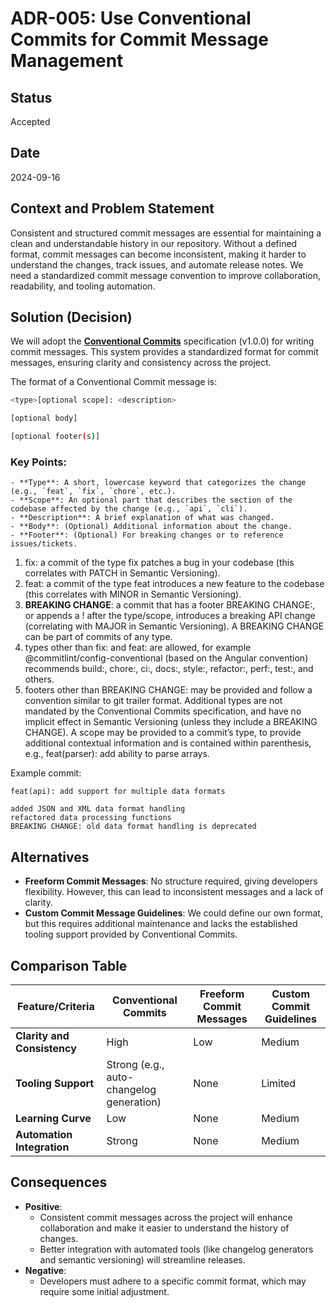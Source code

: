 # ADR-005: Use Conventional Commits for Commit Message Management

## Status
Accepted

## Date
2024-09-16

## Context and Problem Statement
Consistent and structured commit messages are essential for maintaining a clean and understandable history in our repository. Without a defined format, commit messages can become inconsistent, making it harder to understand the changes, track issues, and automate release notes. We need a standardized commit message convention to improve collaboration, readability, and tooling automation.

## Solution (Decision)
We will adopt the [**Conventional Commits**](https://www.conventionalcommits.org/en/v1.0.0/) specification (v1.0.0) for writing commit messages. This system provides a standardized format for commit messages, ensuring clarity and consistency across the project.

The format of a Conventional Commit message is:

```bash
<type>[optional scope]: <description>

[optional body]

[optional footer(s)]
```

### Key Points:
```
- **Type**: A short, lowercase keyword that categorizes the change (e.g., `feat`, `fix`, `chore`, etc.).
- **Scope**: An optional part that describes the section of the codebase affected by the change (e.g., `api`, `cli`).
- **Description**: A brief explanation of what was changed.
- **Body**: (Optional) Additional information about the change.
- **Footer**: (Optional) For breaking changes or to reference issues/tickets.
```
1. fix: a commit of the type fix patches a bug in your codebase (this correlates with PATCH in Semantic Versioning).
2. feat: a commit of the type feat introduces a new feature to the codebase (this correlates with MINOR in Semantic Versioning).
3. **BREAKING CHANGE**: a commit that has a footer BREAKING CHANGE:, or appends a ! after the type/scope, introduces a breaking API change (correlating with MAJOR in Semantic Versioning). A BREAKING CHANGE can be part of commits of any type.
4. types other than fix: and feat: are allowed, for example @commitlint/config-conventional (based on the Angular convention) recommends build:, chore:, ci:, docs:, style:, refactor:, perf:, test:, and others.
5. footers other than BREAKING CHANGE: <description> may be provided and follow a convention similar to git trailer format.
Additional types are not mandated by the Conventional Commits specification, and have no implicit effect in Semantic Versioning (unless they include a BREAKING CHANGE). A scope may be provided to a commit’s type, to provide additional contextual information and is contained within parenthesis, e.g., feat(parser): add ability to parse arrays.

Example commit:
```
feat(api): add support for multiple data formats

added JSON and XML data format handling
refactored data processing functions
BREAKING CHANGE: old data format handling is deprecated
```

## Alternatives
- **Freeform Commit Messages**: No structure required, giving developers flexibility. However, this can lead to inconsistent messages and a lack of clarity.
- **Custom Commit Message Guidelines**: We could define our own format, but this requires additional maintenance and lacks the established tooling support provided by Conventional Commits.

## Comparison Table
| Feature/Criteria            | Conventional Commits     | Freeform Commit Messages | Custom Commit Guidelines |
|-----------------------------|--------------------------|--------------------------|--------------------------|
| **Clarity and Consistency** | High                     | Low                      | Medium                   |
| **Tooling Support**         | Strong (e.g., auto-changelog generation) | None     | Limited                  |
| **Learning Curve**          | Low                      | None                     | Medium                   |
| **Automation Integration**  | Strong                   | None                     | Medium                   |

## Consequences

- **Positive**:
  - Consistent commit messages across the project will enhance collaboration and make it easier to understand the history of changes.
  - Better integration with automated tools (like changelog generators and semantic versioning) will streamline releases.
- **Negative**:
  - Developers must adhere to a specific commit format, which may require some initial adjustment.
